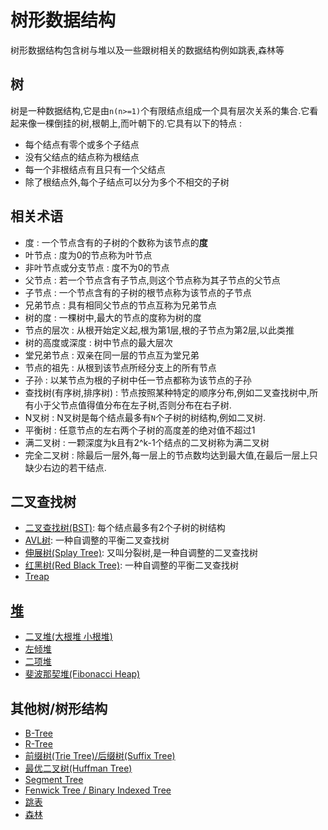 # 树形数据结构

树形数据结构包含树与堆以及一些跟树相关的数据结构例如跳表,森林等

## 树

树是一种数据结构,它是由`n(n>=1)`个有限结点组成一个具有层次关系的集合.它看起来像一棵倒挂的树,根朝上,而叶朝下的.它具有以下的特点 :

* 每个结点有零个或多个子结点
* 没有父结点的结点称为根结点
* 每一个非根结点有且只有一个父结点
* 除了根结点外,每个子结点可以分为多个不相交的子树

## 相关术语

* 度 : 一个节点含有的子树的个数称为该节点的**度**
* 叶节点 : 度为0的节点称为叶节点
* 非叶节点或分支节点 : 度不为0的节点
* 父节点 : 若一个节点含有子节点,则这个节点称为其子节点的父节点
* 子节点 : 一个节点含有的子树的根节点称为该节点的子节点
* 兄弟节点 : 具有相同父节点的节点互称为兄弟节点
* 树的度 : 一棵树中,最大的节点的度称为树的度
* 节点的层次 : 从根开始定义起,根为第1层,根的子节点为第2层,以此类推
* 树的高度或深度 : 树中节点的最大层次
* 堂兄弟节点 : 双亲在同一层的节点互为堂兄弟
* 节点的祖先 : 从根到该节点所经分支上的所有节点
* 子孙 : 以某节点为根的子树中任一节点都称为该节点的子孙
* 查找树(有序树,排序树) : 节点按照某种特定的顺序分布,例如二叉查找树中,所有小于父节点值得值分布在左子树,否则分布在右子树.
* N叉树 : N叉树是每个结点最多有`N`个子树的树结构,例如二叉树.
* 平衡树 : 任意节点的左右两个子树的高度差的绝对值不超过1
* 满二叉树 : 一颗深度为k且有2^k-1个结点的二叉树称为满二叉树
* 完全二叉树 : 除最后一层外,每一层上的节点数均达到最大值,在最后一层上只缺少右边的若干结点.

## 二叉查找树

* [二叉查找树(BST)](./BinarySearchTree.md): 每个结点最多有2个子树的树结构
* [AVL树](./AVLTree.md): 一种自调整的平衡二叉查找树
* [伸展树(Splay Tree)](./SplayTree.md): 又叫分裂树,是一种自调整的二叉查找树
* [红黑树(Red Black Tree)](./RedBlackTree.md): 一种自调整的平衡二叉查找树
* [Treap](./Treap.md)

## [堆](./Heap.md)

* [二叉堆(大根堆 小根堆)](./Heap.md#二叉堆)
* [左倾堆](./Heap.md#左倾堆)
* [二项堆](./Heap.md#二项堆)
* [斐波那契堆(Fibonacci Heap)](./Heap.md#斐波那契堆)

## 其他树/树形结构

* [B-Tree](./BTree.md)
* [R-Tree](./RTree.md)
* [前缀树(Trie Tree)/后缀树(Suffix Tree)](./TrieTreeAndSuffixTree.md)
* [最优二叉树(Huffman Tree)](./HuffmanTree.md)
* [Segment Tree](./SegmentTree.md)
* [Fenwick Tree / Binary Indexed Tree](./FenwickTree.md)
* [跳表](./SkipList.md)
* [森林](./Forest.md)